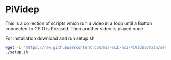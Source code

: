 # PiVidep

This is a collection of scripts which run a video in a loop until a Button connected to GPIO is Pressed.
Then another video is played once.

For installation download and run setup.sh

```bash
wget -L "https://raw.githubusercontent.com/miT-nib-hcI/PiVideo/main/setup.sh"
./setup.sh
```
